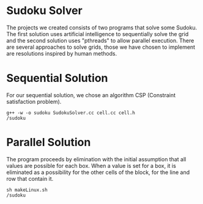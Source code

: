 # Sudoku Solver
The projects we created consists of two programs that solve some Sudoku. The first solution uses artificial intelligence to sequentially solve the grid and the second solution uses "pthreads" to allow parallel execution. There are several approaches to solve grids, those we have chosen to implement are resolutions inspired by human methods.

# Sequential Solution
For our sequential solution, we chose an algorithm CSP (Constraint satisfaction problem).

```
g++ -w -o sudoku SudokuSolver.cc cell.cc cell.h
/sudoku
```

# Parallel Solution
The program proceeds by elimination with the initial assumption that all values are possible for each box. When a value is set for a box, it is eliminated as a possibility for the other cells of the block, for the line and row that contain it.

```
sh makeLinux.sh
/sudoku
```
